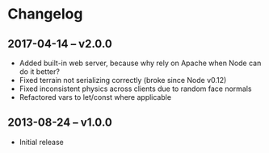 # Changelog

## 2017-04-14 – v2.0.0
 * Added built-in web server, because why rely on Apache when Node can do it better?
 * Fixed terrain not serializing correctly (broke since Node v0.12)
 * Fixed inconsistent physics across clients due to random face normals
 * Refactored vars to let/const where applicable
 
## 2013-08-24 – v1.0.0
 * Initial release